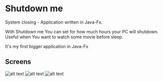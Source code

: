 # Shutdown me
System closing - Application written in Java-Fx.

With Shutdown me You can set for how much hours your PC will shutdown.
Useful when You want to watch some movie before sleep.

It's my first bigger application in Java-Fx
## Screens
![alt text](http://i.imgur.com/bI7dyil.jpg)
![alt text](http://i.imgur.com/BS3EC8J.jpg)
![alt text](http://i.imgur.com/ZpdMKBj.jpg)
